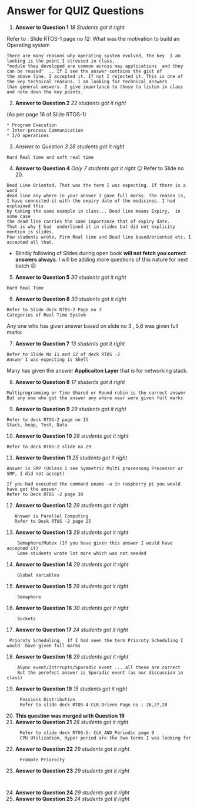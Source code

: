 # Answer for QUIZ Questions
1. **Answer to Question 1**  _18 Students got it right_

Refer to : Slide RTOS-1 page no 12: What was the motivation to build an Operating system
```
There are many reasons why operating system evolved, the key  I am looking is the point I stressed in class, 
"module they developed are common across may applications  and they can be reused"  .. If I see the answer contains the gist of
the above line, I accepted it. If not I rejected it. This is one of the key technical reasons. I am looking for technical answers
than general answers. I give importance to those to listen in class and note down the key points.
```

2. **Answer to Question 2**   _22 students got it right_

 (As per page 16 of Slide RTOS-1)
 
 ```
* Program Execution
* Inter-process Communication
* I/O operations
```

3. *Answer to Question 3* _28 students got it right_

``` 
Hard Real time and soft real time 
```

4. **Answer to Question 4**  _Only 7 students got it right_ :expressionless:
Refer to Slide no 20. 

```
Dead Line Oriented. That was the term I was expecting. If there is a word
dead line any where in your answer I gave full marks. The reason is,
I have connected it with the expiry date of the medicines. I had explained this
by taking the same example in class... Dead line means Expiry,  in some case
the dead line carries the same importance that of expiry date.
That is why I had  underlined it in slides but did not explicity mention is slides.  
Few students wrote, Firm Real time and Dead line based/oriented etc. I accepted all that.
```

- Blindly following  of Slides during open book **will not  fetch you correct answers always**.
I will be adding more questions of this nature for next batch :wink:


5. **Answer to Question 5**  _30 students got it right_
```
Hard Real Time
```

6. **Answer to Question 6**  _30 students got it right_

```
Refer to Slide deck RTOS-2 Page no 3
Categories of Real Time System
```
Any one who has given answer based on slide no 3 , 5,6 was given full marks

7. **Answer to Question 7**  _13 students got it right_

```
Refer to Slide No 11 and 12 of deck RTOS -2
Answer I was expecting is Shell
```
Many has given the answer **Applicaiton Layer** that is for networking stack. 

8. **Answer to Question 8**  _17 students got it right_

```
Multiprogramming or Time Shared or Round robin is the correct answer
But any one who got the answer any where near were given full marks
```
9. **Answer to Question 9**  _29 students got it right_

```
Refer to deck RTOS-2 page no 15
Stack, heap, Test, Data 
```

10. **Answer to Question 10**  _28 students got it right_

```
Refer to deck RTOS-2 slide no 29
```

11. **Answer to Question 11**  _25 students got it right_

```
Answer is SMP (Unless I see Symmetric Multi processong Processor or SMP, I did not accept)

If you had executed the command uname -a in raspberry pi you would have got the answer.
Refer to Deck RTOS -2 page 39
```

12. **Answer to Question 12**  _29 students got it right_

```
   Answer is Parellel Computing
   Refer to Deck RTOS -2 page 25

```

13. **Answer to Question 13**  _29 students got it right_

```
    Semaphore/Mutex (If you have given this answer I would have accepted it)
    Some students wrote lot more which was not needed
```
14. **Answer to Question 14**  _29 students got it right_

```
    Global Variables
```
15. **Answer to Question 15**  _29 students got it right_

```
    Semaphore
```

16. **Answer to Question 16**  _30 students got it right_
```
    Sockets
```
17. **Answer to Question 17**  _24 students got it right_

```
 Prioroty Scheduling.  If I had seen the term Prioroty Scheduling I would  have given full marks
```
18. **Answer to Question 18**  _29 students got it right_

```
    ASync event/Intrrupts/Sporadic event ... all these are correct
    But the perefect answer is Sporadic event (as our discussion in class)
```
19. **Answer to Question 19**  _15 students got it right_

```
     Possions Distribution 
     Refer to slide deck RTOS-4-CLK-Driven Page no : 26,27,28
```
20. **This question was merged with Question 19** 
21. **Answer to Question 21**  _28 students got it right_
```
     Refer to slide deck RTOS-5- CLK_AND_Periodic page 9
     CPU Utilization, Hyper period are the two terms I was looking for
```
22. **Answer to Question 22**  _29 students got it right_

```
     Promote Prioroity
```

23. **Answer to Question 23**  _29 students got it right_

```
    
```
24. **Answer to Question 24**  _29 students got it right_
25. **Answer to Question 25**  _24 students got it right_


